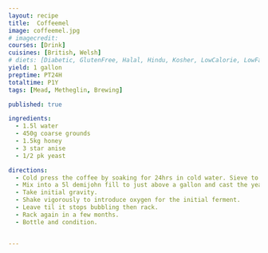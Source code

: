 ```yaml
---
layout: recipe
title:  Coffeemel
image: coffeemel.jpg
# imagecredit:
courses: [Drink]
cuisines: [British, Welsh]
# diets: [Diabetic, GlutenFree, Halal, Hindu, Kosher, LowCalorie, LowFat, LowLactose, LowSalt, Vegan, Vegetarian]
yield: 1 gallon
preptime: PT24H
totaltime: P1Y
tags: [Mead, Metheglin, Brewing]

published: true

ingredients:
  - 1.5l water
  - 450g coarse grounds
  - 1.5kg honey
  - 3 star anise
  - 1/2 pk yeast

directions:
  - Cold press the coffee by soaking for 24hrs in cold water. Sieve to remove the grounds.
  - Mix into a 5l demijohn fill to just above a gallon and cast the yeast.
  - Take initial gravity.
  - Shake vigorously to introduce oxygen for the initial ferment.
  - Leave til it stops bubbling then rack.
  - Rack again in a few months.
  - Bottle and condition.


---
```

